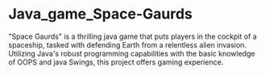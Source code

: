 # Java_game_Space-Gaurds
"Space Gaurds" is a thrilling java game that puts players in the cockpit of a spaceship, tasked with defending Earth from a relentless alien invasion. Utilizing Java's robust programming capabilities with the basic knowledge of OOPS and java Swings, this project offers gaming experience.
